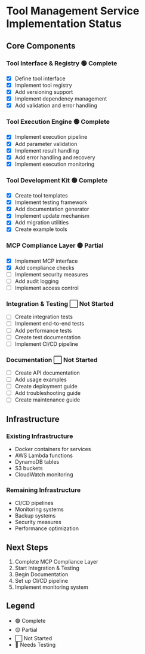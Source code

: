 # Tool Management Service Implementation Status

## Core Components

### Tool Interface & Registry 🟢 Complete
- [x] Define tool interface
- [x] Implement tool registry
- [x] Add versioning support
- [x] Implement dependency management
- [x] Add validation and error handling

### Tool Execution Engine 🟢 Complete
- [x] Implement execution pipeline
- [x] Add parameter validation
- [x] Implement result handling
- [x] Add error handling and recovery
- [x] Implement execution monitoring

### Tool Development Kit 🟢 Complete
- [x] Create tool templates
- [x] Implement testing framework
- [x] Add documentation generator
- [x] Implement update mechanism
- [x] Add migration utilities
- [x] Create example tools

### MCP Compliance Layer 🟡 Partial
- [x] Implement MCP interface
- [x] Add compliance checks
- [ ] Implement security measures
- [ ] Add audit logging
- [ ] Implement access control

### Integration & Testing ⬜ Not Started
- [ ] Create integration tests
- [ ] Implement end-to-end tests
- [ ] Add performance tests
- [ ] Create test documentation
- [ ] Implement CI/CD pipeline

### Documentation ⬜ Not Started
- [ ] Create API documentation
- [ ] Add usage examples
- [ ] Create deployment guide
- [ ] Add troubleshooting guide
- [ ] Create maintenance guide

## Infrastructure

### Existing Infrastructure
- Docker containers for services
- AWS Lambda functions
- DynamoDB tables
- S3 buckets
- CloudWatch monitoring

### Remaining Infrastructure
- CI/CD pipelines
- Monitoring systems
- Backup systems
- Security measures
- Performance optimization

## Next Steps
1. Complete MCP Compliance Layer
2. Start Integration & Testing
3. Begin Documentation
4. Set up CI/CD pipeline
5. Implement monitoring system

## Legend
- 🟢 Complete
- 🟡 Partial
- ⬜ Not Started
- 🔴 Needs Testing 